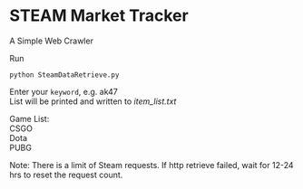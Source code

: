 # STEAM Market Tracker
A Simple Web Crawler

Run
```console
python SteamDataRetrieve.py
```

Enter your `keyword`, e.g. ak47  
List will be printed and written to *item_list.txt*  
  
Game List:  
CSGO  
Dota  
PUBG  

Note:
There is a limit of Steam requests.
If http retrieve failed, wait for 12-24 hrs to reset the request count.
